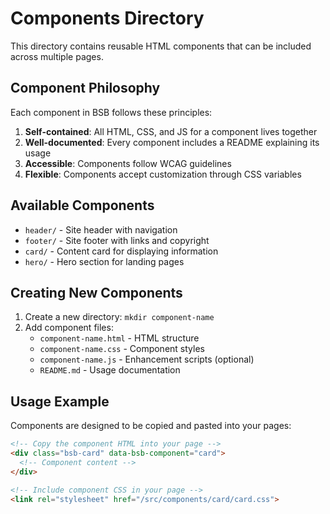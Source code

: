 # Components Directory

This directory contains reusable HTML components that can be included across multiple pages.

## Component Philosophy

Each component in BSB follows these principles:

1. **Self-contained**: All HTML, CSS, and JS for a component lives together
2. **Well-documented**: Every component includes a README explaining its usage
3. **Accessible**: Components follow WCAG guidelines
4. **Flexible**: Components accept customization through CSS variables

## Available Components

- `header/` - Site header with navigation
- `footer/` - Site footer with links and copyright
- `card/` - Content card for displaying information
- `hero/` - Hero section for landing pages

## Creating New Components

1. Create a new directory: `mkdir component-name`
2. Add component files:
   - `component-name.html` - HTML structure
   - `component-name.css` - Component styles
   - `component-name.js` - Enhancement scripts (optional)
   - `README.md` - Usage documentation

## Usage Example

Components are designed to be copied and pasted into your pages:

```html
<!-- Copy the component HTML into your page -->
<div class="bsb-card" data-bsb-component="card">
  <!-- Component content -->
</div>

<!-- Include component CSS in your page -->
<link rel="stylesheet" href="/src/components/card/card.css">
```